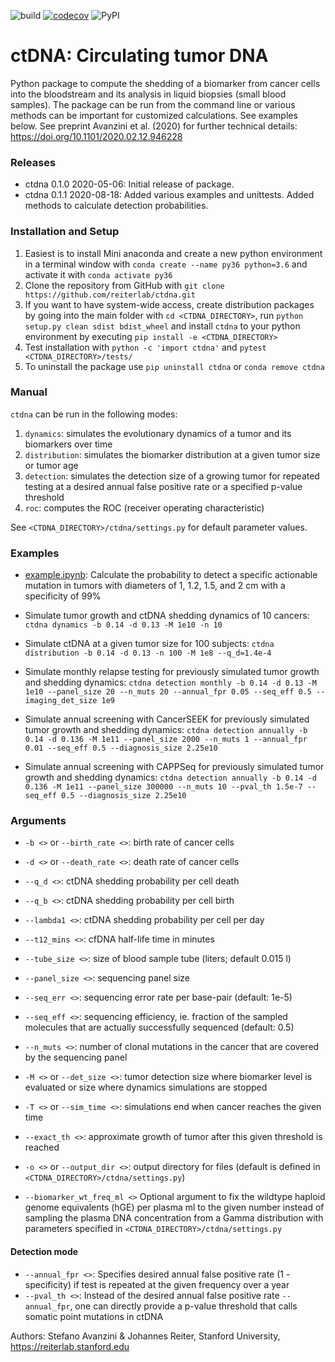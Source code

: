 ![build](https://github.com/reiterlab/ctdna/workflows/build/badge.svg?branch=master)
[![codecov](https://codecov.io/gh/reiterlab/ctdna/branch/master/graph/badge.svg)](https://codecov.io/gh/reiterlab/ctdna)
![PyPI](https://github.com/reiterlab/ctdna/workflows/PyPI/badge.svg)

# ctDNA: Circulating tumor DNA

Python package to compute the shedding of a biomarker from cancer cells into the bloodstream and its analysis in liquid biopsies (small blood samples). 
The package can be run from the command line or various methods can be important for customized calculations. 
See examples below.
See preprint Avanzini et al. (2020) for further technical details: https://doi.org/10.1101/2020.02.12.946228

### <a name="releases"> Releases
* ctdna 0.1.0 2020-05-06: Initial release of package.
* ctdna 0.1.1 2020-08-18: Added various examples and unittests. Added methods to calculate detection probabilities.


### <a name="installation"> Installation and Setup
1. Easiest is to install Mini anaconda and create a new python environment in a terminal window with ```conda create --name py36 python=3.6``` and activate it with ```conda activate py36```
2. Clone the repository from GitHub with ```git clone https://github.com/reiterlab/ctdna.git``` 
3. If you want to have system-wide access, create distribution packages by going into the main folder with ```cd <CTDNA_DIRECTORY>```, run ```python setup.py clean sdist bdist_wheel``` and install ```ctdna``` to your python environment by executing ```pip install -e <CTDNA_DIRECTORY>```
4. Test installation with ```python -c 'import ctdna'``` and ```pytest <CTDNA_DIRECTORY>/tests/```
5. To uninstall the package use ```pip uninstall ctdna``` or ```conda remove ctdna```


### <a name="examples"> Manual

```ctdna``` can be run in the following modes: 
1. ```dynamics```: simulates the evolutionary dynamics of a tumor and its biomarkers over time
2. ```distribution```: simulates the biomarker distribution at a given tumor size or tumor age
3. ```detection```: simulates the detection size of a growing tumor for repeated testing at a desired annual false positive rate or a specified p-value threshold 
4. ```roc```: computes the ROC (receiver operating characteristic) 


See ```<CTDNA_DIRECTORY>/ctdna/settings.py``` for default parameter values.


### <a name="examples"> Examples
- [example.ipynb](example.ipynb): Calculate the probability to detect a specific actionable mutation in tumors with diameters of 1, 1.2, 1.5, and 2 cm with a specificity of 99%

- Simulate tumor growth and ctDNA shedding dynamics of 10 cancers: ```ctdna dynamics -b 0.14 -d 0.13 -M 1e10 -n 10```
- Simulate ctDNA at a given tumor size for 100 subjects: ```ctdna distribution -b 0.14 -d 0.13 -n 100 -M 1e8 --q_d=1.4e-4```
- Simulate monthly relapse testing for previously simulated tumor growth and shedding dynamics: ```ctdna detection monthly -b 0.14 -d 0.13 -M 1e10 --panel_size 20 --n_muts 20 --annual_fpr 0.05 --seq_eff 0.5 --imaging_det_size 1e9```
- Simulate annual screening with CancerSEEK for previously simulated tumor growth and shedding dynamics: ```ctdna detection annually -b 0.14 -d 0.136 -M 1e11 --panel_size 2000 --n_muts 1 --annual_fpr 0.01 --seq_eff 0.5 --diagnosis_size 2.25e10```
- Simulate annual screening with CAPPSeq for previously simulated tumor growth and shedding dynamics: ```ctdna detection annually -b 0.14 -d 0.136 -M 1e11 --panel_size 300000 --n_muts 10 --pval_th 1.5e-7 --seq_eff 0.5 --diagnosis_size 2.25e10```

<!-- 
Fig. S6B,C: ```ctdna detection monthly -b 0.14 -d 0.13 -M 5e11 --panel_size 20 --n_muts 20 --annual_fpr 0.06 --seq_eff 1.0 --imaging_det_size 1e9 --n_replications 10```
Fig. S6B,C: ```ctdna detection quarterly -b 0.14 -d 0.13 -M 5e11 --panel_size 20 --n_muts 20 --annual_fpr 0.02 --seq_eff 1.0 --imaging_det_size 1e9 --n_replications 10```
Fig. S6D,E: ```ctdna detection monthly -b 0.14 -d 0.13 -M 5e11 --panel_size 20 --n_muts 20 --annual_fpr 0.06 --seq_eff 0.5 --imaging_det_size 1e9 --n_replications 10```
Fig. S10A: ```ctdna detection annually -b 0.14 -d 0.13 -M 5e11 --panel_size 2000 --n_muts 1 --annual_fpr 0.01 --seq_eff 0.5 --diagnosis_size 2.25e10 --n_replications 10```
Fig. S10B: ```ctdna detection annually -b 0.14 -d 0.13 -M 5e11 --panel_size 300000 --n_muts 5 --annual_fpr 0.01 --seq_eff 0.5 --diagnosis_size 2.25e10 --n_replications 10```
Fig. S10C: ```ctdna detection annually -b 0.14 -d 0.13 -M 5e11 --panel_size 300000 --n_muts 10 --annual_fpr 0.01 --seq_eff 0.5 --diagnosis_size 2.25e10 --n_replications 10```
-->

### <a name="examples"> Arguments
- ```-b <>``` or ```--birth_rate <>```: birth rate of cancer cells
- ```-d <>``` or ```--death_rate <>```: death rate of cancer cells
- ```--q_d <>```: ctDNA shedding probability per cell death
- ```--q_b <>```: ctDNA shedding probability per cell birth
- ```--lambda1 <>```: ctDNA shedding probability per cell per day
- ```--t12_mins <>```: cfDNA half-life time in minutes
- ```--tube_size <>```: size of blood sample tube (liters; default 0.015 l)

- ```--panel_size <>```: sequencing panel size
- ```--seq_err <>```: sequencing error rate per base-pair (default: 1e-5)
- ```--seq_eff <>```: sequencing efficiency, ie. fraction of the sampled molecules that are actually successfully sequenced (default: 0.5)
- ```--n_muts <>```: number of clonal mutations in the cancer that are covered by the sequencing panel


-  ```-M <>``` or ```--det_size <>```: tumor detection size where biomarker level is evaluated or size where dynamics simulations are stopped
-  ```-T <>``` or ```--sim_time <>```: simulations end when cancer reaches the given time


- ```--exact_th <>```: approximate growth of tumor after this given threshold is reached
-  ```-o <>``` or ```--output_dir <>```: output directory for files (default is defined in ```<CTDNA_DIRECTORY>/ctdna/settings.py```)

- ```--biomarker_wt_freq_ml <>``` Optional argument to fix the wildtype haploid genome equivalents (hGE) per plasma ml to the given number instead of sampling the plasma DNA concentration from a Gamma distribution with parameters specified in ```<CTDNA_DIRECTORY>/ctdna/settings.py```

#### Detection mode
- ```--annual_fpr <>```: Specifies desired annual false positive rate (1 - specificity) if test is repeated at the given frequency over a year
- ```--pval_th <>```: Instead of the desired annual false positive rate ```--annual_fpr```, one can directly provide a p-value threshold that calls somatic point mutations in ctDNA

Authors: Stefano Avanzini & Johannes Reiter, Stanford University, https://reiterlab.stanford.edu
